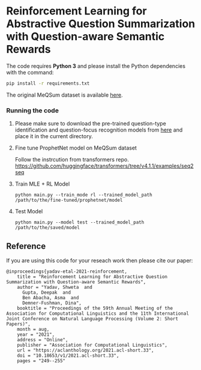 # Reinforcement Learning for Abstractive Question Summarization with Question-aware Semantic Rewards



The code requires **Python 3** and please install the Python dependencies with the command:
```bash
pip install -r requirements.txt
```

The original MeQSum dataset is available [here](https://github.com/abachaa/MeQSum).


### Running the code 
1. Please make sure to download the pre-trained question-type identification and question-focus recognition models from [here](https://drive.google.com/drive/folders/1ePtuMPR20rZSgZbarSnno4-sqazLJVn0?usp=sharing) and 
    place it in the current directory.

2. Fine tune ProphetNet model on MeQSum dataset

    Follow the instrcution from transformers repo.
    https://github.com/huggingface/transformers/tree/v4.1.1/examples/seq2seq
 

3. Train MLE + RL Model
    ```
    python main.py --train_mode rl --trained_model_path /path/to/the/fine-tuned/prophetnet/model
    ```

4. Test Model
    ```
    python main.py --model test --trained_model_path /path/to/the/saved/model

    ```


## Reference

If you are using this code for your reseach work then please cite our paper:


```
@inproceedings{yadav-etal-2021-reinforcement,
    title = "Reinforcement Learning for Abstractive Question Summarization with Question-aware Semantic Rewards",
    author = "Yadav, Shweta  and
      Gupta, Deepak  and
      Ben Abacha, Asma  and
      Demner-Fushman, Dina",
    booktitle = "Proceedings of the 59th Annual Meeting of the Association for Computational Linguistics and the 11th International Joint Conference on Natural Language Processing (Volume 2: Short Papers)",
    month = aug,
    year = "2021",
    address = "Online",
    publisher = "Association for Computational Linguistics",
    url = "https://aclanthology.org/2021.acl-short.33",
    doi = "10.18653/v1/2021.acl-short.33",
    pages = "249--255"
```
